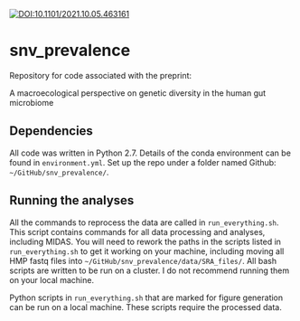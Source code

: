 [![DOI:10.1101/2021.10.05.463161](http://img.shields.io/badge/DOI-10.1101/2021.10.05.463161-B31B1B.svg)](https://doi.org/10.1101/2021.10.05.463161)


# snv_prevalence

Repository for code associated with the preprint:

A macroecological perspective on genetic diversity in the human gut microbiome


## Dependencies
All code was written in Python 2.7. Details of the conda environment can be found in `environment.yml`. Set up the repo under a folder named Github: `~/GitHub/snv_prevalence/`.


## Running the analyses

All the commands to reprocess the data are called in `run_everything.sh`. This script contains commands for all data processing and analyses, including MIDAS. You will need to rework the paths in the scripts listed in `run_everything.sh` to get it working on your machine, including moving all HMP fastq files into `~/GitHub/snv_prevalence/data/SRA_files/`. All bash scripts are written to be run on a cluster. I do not recommend running them on your local machine.


Python scripts in `run_everything.sh` that are marked for figure generation can be run on a local machine. These scripts require the processed data.
